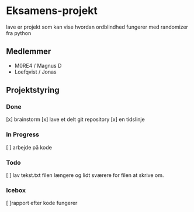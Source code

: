 # Eksamens-projekt
lave er projekt som kan vise hvordan ordblindhed fungerer med randomizer fra python

## Medlemmer
- M0RE4 / Magnus D
- Loefqvist / Jonas 

## Projektstyring

### Done
[x] brainstorm
[x] lave et delt git repository
[x] en tidslinje

### In Progress
[ ] arbejde på kode


### Todo
[ ] lav tekst.txt filen længere og lidt sværere for filen at skrive om.

### Icebox
[ ]rapport efter kode fungerer